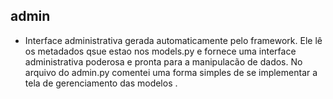 ## admin
 - Interface administrativa gerada automaticamente pelo framework. Ele lê os metadados qsue estao nos models.py
e fornece uma interface administrativa poderosa e pronta para a manipulacão de dados. No arquivo do admin.py
comentei uma forma simples de se implementar a tela de gerenciamento das modelos .